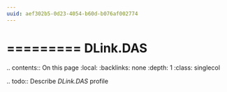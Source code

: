 ```yaml
---
uuid: aef302b5-0d23-4054-b60d-b076af002774
---
```



=========
DLink.DAS
=========

.. contents:: On this page
    :local:
    :backlinks: none
    :depth: 1
    :class: singlecol

.. todo::
    Describe *DLink.DAS* profile

